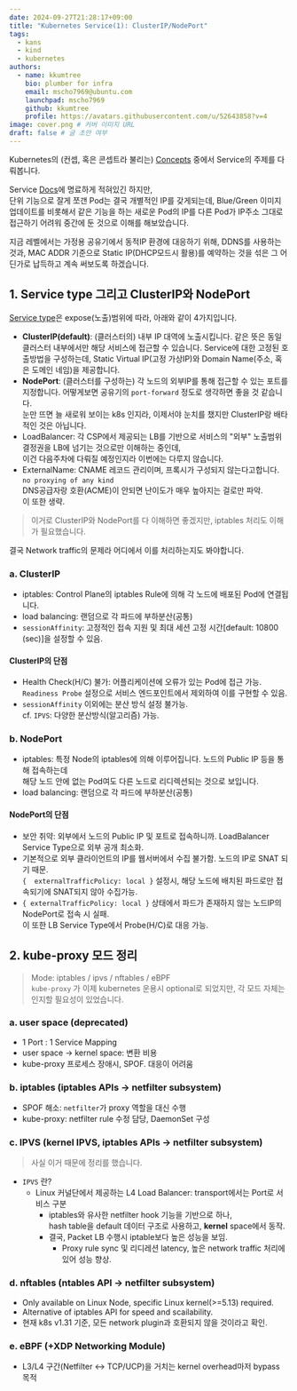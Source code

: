 ```yaml
---
date: 2024-09-27T21:28:17+09:00
title: "Kubernetes Service(1): ClusterIP/NodePort"
tags:
  - kans  
  - kind    
  - kubernetes  
authors:
  - name: kkumtree
    bio: plumber for infra
    email: mscho7969@ubuntu.com
    launchpad: mscho7969
    github: kkumtree
    profile: https://avatars.githubusercontent.com/u/52643858?v=4 
image: cover.png # 커버 이미지 URL
draft: false # 글 초안 여부
---
```


Kubernetes의 (컨셉, 혹은 콘셉트라 불리는) [Concepts](https://kubernetes.io/docs/concepts/) 중에서 Service의 주제를 다뤄봅니다.  

Service [Docs](https://kubernetes.io/docs/concepts/services-networking/service/)에 명료하게 적혀있긴 하지만,  
단위 기능으로 잘게 쪼갠 Pod는 결국 개별적인 IP를 갖게되는데, Blue/Green 이미지 업데이트를 비롯해서 같은 기능을 하는 새로운 Pod의 IP를 다른 Pod가 IP주소 그대로 접근하기 어려워 중간에 둔 것으로 이해를 해보았습니다.  

지금 레벨에서는 가정용 공유기에서 동적IP 환경에 대응하기 위해, DDNS를 사용하는 것과, MAC ADDR 기준으로 Static IP(DHCP모드시 활용)를 예약하는 것을 섞은 그 어딘가로 납득하고 계속 써보도록 하겠습니다.  

## 1. Service type 그리고 ClusterIP와 NodePort  

[Service type](https://kubernetes.io/docs/concepts/services-networking/service/#publishing-services-service-types)은 expose(노출)범위에 따라, 아래와 같이 4가지입니다.  

- **ClusterIP(default)**: (클러스터의) 내부 IP 대역에 노출시킵니다. 
  같은 뜻은 동일 클러스터 내부에서만 해당 서비스에 접근할 수 있습니다. 
	Service에 대한 고정된 호출방법을 구성하는데, Static Virtual IP(고정 가상IP)와 Domain Name(주소, 혹은 도메인 네임)을 제공합니다.  
- **NodePort**: (클러스터를 구성하는) 각 노드의 외부IP를 통해 접근할 수 있는 포트를 지정합니다. 
  어떻게보면 공유기의 `port-forward` 정도로 생각하면 좋을 것 같습니다.  
  눈만 뜨면 늘 새로워 보이는 k8s 인지라, 이제서야 눈치를 챘지만 ClusterIP랑 배타적인 것은 아닙니다.  
- LoadBalancer: 각 CSP에서 제공되는 LB를 기반으로 서비스의 "외부" 노출범위 결정권을 LB에 넘기는 것으로만 이해하는 중인데,  
  이건 다음주차에 다뤄질 예정인지라 이번에는 다루지 않습니다.  
- ExternalName: CNAME 레코드 관리이며, 프록시가 구성되지 않는다고합니다. `no proxying of any kind`  
  DNS공급자랑 호환(ACME)이 안되면 난이도가 매우 높아지는 걸로만 파악.  
	이 또한 생략.  

> 이거로 ClusterIP와 NodePort를 다 이해하면 좋겠지만, iptables 처리도 이해가 필요했습니다.  

결국 Network traffic의 문제라 어디에서 이를 처리하는지도 봐야합니다.  

### a. ClusterIP  

- iptables: Control Plane의 iptables Rule에 의해 각 노드에 배포된 Pod에 연결됩니다.  
- load balancing: 랜덤으로 각 파드에 부하분산(공통)
- `sessionAffinity`: 고정적인 접속 지원 및 최대 세션 고정 시간[default: 10800 (sec)]을 설정할 수 있음.  

#### ClusterIP의 단점

- Health Check(H/C) 불가: 어플리케이션에 오류가 있는 Pod에 접근 가능.  
  `Readiness Probe` 설정으로 서비스 엔드포인트에서 제외하여 이를 구현할 수 있음.  
- `sessionAffinity` 이외에는 분산 방식 설정 불가능.  
  cf. `IPVS`: 다양한 분산방식(알고리즘) 가능.  

### b. NodePort  

- iptables: 특정 Node의 iptables에 의해 이루어집니다. 노드의 Public IP 등을 통해 접속하는데  
  해당 노드 안에 없는 Pod여도 다른 노드로 리디렉션되는 것으로 보입니다.  
- load balancing: 랜덤으로 각 파드에 부하분산(공통)  

#### NodePort의 단점

- 보안 취약: 외부에서 노드의 Public IP 및 포트로 접속하니까. LoadBalancer Service Type으로 외부 공개 최소화.  
- 기본적으로 외부 클라이언트의 IP를 웹서버에서 수집 불가함. 노드의 IP로 SNAT 되기 때문.  
 `{  externalTrafficPolicy: local }` 설정시, 해당 노드에 배치된 파드로만 접속되기에 SNAT되지 않아 수집가능.  
- `{ externalTrafficPolicy: local }` 상태에서 파드가 존재하지 않는 노드IP의 NodePort로 접속 시 실패.  
  이 또한 LB Service Type에서 Probe(H/C)로 대응 가능.  

## 2. kube-proxy 모드 정리

> Mode: iptables / ipvs / nftables / eBPF  
> `kube-proxy` 가 이제 kubernetes 운용시 optional로 되었지만, 각 모드 자체는 인지할 필요성이 있었습니다.  

### a. user space (deprecated)  

- 1 Port : 1 Service Mapping  
- user space -> kernel space: 변환 비용  
- kube-proxy 프로세스 장애시, SPOF. 대응이 어려움  

### b. iptables (iptables APIs -> netfilter subsystem)  

- SPOF 해소: `netfilter`가 proxy 역할을 대신 수행  
- kube-proxy: netfilter rule 수정 담당, DaemonSet 구성  

### c. IPVS (kernel IPVS, iptables APIs -> netfilter subsystem)  

> 사실 이거 때문에 정리를 했습니다.  

- `IPVS` 란?  
  - Linux 커널단에서 제공하는 L4 Load Balancer: transport에서는 Port로 서비스 구분  
	- iptables와 유사한 netfilter hook 기능을 기반으로 하나,  
	  hash table을 default 데이터 구조로 사용하고, **kernel** space에서 동작.  
	- 결국, Packet LB 수행시 iptable보다 높은 성능을 보임.  
	  - Proxy rule sync 및 리디레션 latency, 높은 network traffic 처리에 있어 성능 향상.  
### d. nftables (ntables API -> netfilter subsystem)  

- Only available on Linux Node, specific Linux kernel(>=5.13) required.  
- Alternative of iptables API for speed and scailability.  
- 현재 k8s v1.31 기준, 모든 network plugin과 호환되지 않을 것이라고 확인.  

### e. eBPF (+XDP Networking Module)  

- L3/L4 구간(Netfilter <-> TCP/UCP)을 거치는 kernel overhead마저 bypass 목적  

